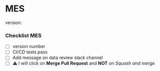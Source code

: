 # MES

version:

### Checklist MES

- [ ] version number
- [ ] CI/CD tests pass
- [ ] Add message on data review slack channel
- [ ] ⚠️ I will click on **Merge Pull Request** and **NOT** *on Squash and merge*
